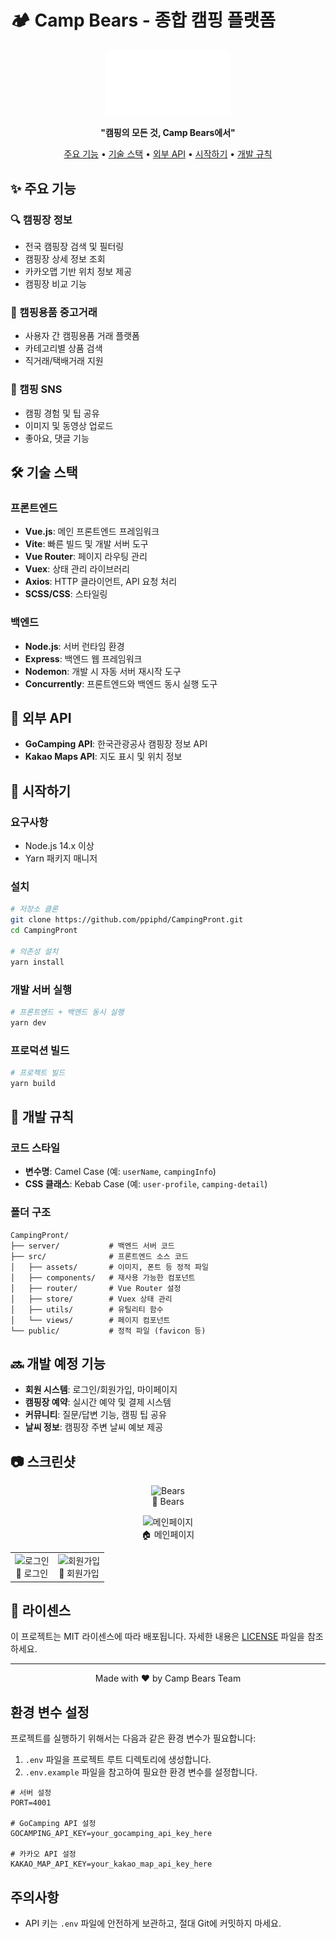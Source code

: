 # 🏕️ Camp Bears - 종합 캠핑 플랫폼

<p align="center">
  <img src="public/assets/image/logo.png" alt="Camp Bears Logo" width="200" />
</p>

<p align="center">
  <strong>"캠핑의 모든 것, Camp Bears에서"</strong>
</p>

<p align="center">
  <a href="#-주요-기능">주요 기능</a> •
  <a href="#-기술-스택">기술 스택</a> •
  <a href="#-외부-api">외부 API</a> •
  <a href="#-시작하기">시작하기</a> •
  <a href="#-개발-규칙">개발 규칙</a>
</p>

## ✨ 주요 기능

### 🔍 캠핑장 정보

- 전국 캠핑장 검색 및 필터링
- 캠핑장 상세 정보 조회
- 카카오맵 기반 위치 정보 제공
- 캠핑장 비교 기능

### 🛒 캠핑용품 중고거래

- 사용자 간 캠핑용품 거래 플랫폼
- 카테고리별 상품 검색
- 직거래/택배거래 지원

### 💬 캠핑 SNS

- 캠핑 경험 및 팁 공유
- 이미지 및 동영상 업로드
- 좋아요, 댓글 기능

## 🛠️ 기술 스택

### 프론트엔드

- **Vue.js**: 메인 프론트엔드 프레임워크
- **Vite**: 빠른 빌드 및 개발 서버 도구
- **Vue Router**: 페이지 라우팅 관리
- **Vuex**: 상태 관리 라이브러리
- **Axios**: HTTP 클라이언트, API 요청 처리
- **SCSS/CSS**: 스타일링

### 백엔드

- **Node.js**: 서버 런타임 환경
- **Express**: 백엔드 웹 프레임워크
- **Nodemon**: 개발 시 자동 서버 재시작 도구
- **Concurrently**: 프론트엔드와 백엔드 동시 실행 도구

## 🔌 외부 API

- **GoCamping API**: 한국관광공사 캠핑장 정보 API
- **Kakao Maps API**: 지도 표시 및 위치 정보

## 🚀 시작하기

### 요구사항

- Node.js 14.x 이상
- Yarn 패키지 매니저

### 설치

```bash
# 저장소 클론
git clone https://github.com/ppiphd/CampingPront.git
cd CampingPront

# 의존성 설치
yarn install
```

### 개발 서버 실행

```bash
# 프론트엔드 + 백엔드 동시 실행
yarn dev
```

### 프로덕션 빌드

```bash
# 프로젝트 빌드
yarn build
```

## 📝 개발 규칙

### 코드 스타일

- **변수명**: Camel Case (예: `userName`, `campingInfo`)
- **CSS 클래스**: Kebab Case (예: `user-profile`, `camping-detail`)

### 폴더 구조

```
CampingPront/
├── server/           # 백엔드 서버 코드
├── src/              # 프론트엔드 소스 코드
│   ├── assets/       # 이미지, 폰트 등 정적 파일
│   ├── components/   # 재사용 가능한 컴포넌트
│   ├── router/       # Vue Router 설정
│   ├── store/        # Vuex 상태 관리
│   ├── utils/        # 유틸리티 함수
│   └── views/        # 페이지 컴포넌트
└── public/           # 정적 파일 (favicon 등)
```

## 🔜 개발 예정 기능

- **회원 시스템**: 로그인/회원가입, 마이페이지
- **캠핑장 예약**: 실시간 예약 및 결제 시스템
- **커뮤니티**: 질문/답변 기능, 캠핑 팁 공유
- **날씨 정보**: 캠핑장 주변 날씨 예보 제공

## 📷 스크린샷

<!-- 1. Bears 로고 -->
<p align="center">
  <img src="https://github.com/user-attachments/assets/92263786-3557-49fd-812a-27bb2b8a1b5c" alt="Bears" height="150px"/><br>
  🐻 Bears
</p>

<!-- 2. 메인페이지 -->
<p align="center">
  <img src="https://github.com/user-attachments/assets/4e0b5ec8-e5de-459f-a83e-18d0be4279ac" alt="메인페이지" height="300px"/><br>
  🏠 메인페이지
</p>

<table align="center">
  <tr>
    <!-- 로그인 -->
    <td align="center">
      <img src="https://github.com/user-attachments/assets/03625d96-1cda-477d-98ec-274e184644c9" alt="로그인" height="250px"/><br>
      🔑 로그인
    </td>
    <!-- 회원가입 -->
    <td align="center">
      <img src="https://github.com/user-attachments/assets/71322c3e-5b17-46e6-8ad9-ba42c504a3fa" alt="회원가입" height="250px"/><br>
      📝 회원가입
    </td>
  </tr>
</table>




## 📄 라이센스

이 프로젝트는 MIT 라이센스에 따라 배포됩니다. 자세한 내용은 [LICENSE](LICENSE) 파일을 참조하세요.

---

<p align="center">Made with ❤️ by Camp Bears Team</p>

## 환경 변수 설정

프로젝트를 실행하기 위해서는 다음과 같은 환경 변수가 필요합니다:

1. `.env` 파일을 프로젝트 루트 디렉토리에 생성합니다.
2. `.env.example` 파일을 참고하여 필요한 환경 변수를 설정합니다.

```
# 서버 설정
PORT=4001

# GoCamping API 설정
GOCAMPING_API_KEY=your_gocamping_api_key_here

# 카카오 API 설정
KAKAO_MAP_API_KEY=your_kakao_map_api_key_here
```

## 주의사항

- API 키는 `.env` 파일에 안전하게 보관하고, 절대 Git에 커밋하지 마세요.
